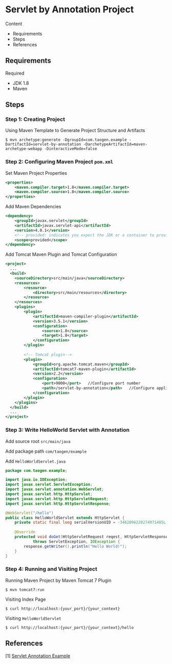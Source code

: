 # Servlet by Annotation Project

Content

- Requirements
- Steps
- References

## Requirements

Required

- JDK 1.8
- Maven

## Steps

### Step 1: Creating Project

Using Maven Template to Generate Project Structure and Artifacts

```shell
$ mvn archetype:generate -DgroupId=com.taogen.example -DartifactId=servlet-by-annotation -DarchetypeArtifactId=maven-archetype-webapp -DinteractiveMode=false
```

### Step 2: Configuring Maven Project `pom.xml`

Set Maven Project Properties

```xml
<properties>
    <maven.compiler.target>1.8</maven.compiler.target>
    <maven.compiler.source>1.8</maven.compiler.source>
</properties>
```

Add Maven Dependencies

```xml
<dependency>
    <groupId>javax.servlet</groupId>
    <artifactId>javax.servlet-api</artifactId>
    <version>4.0.1</version>
    <!-- provided: indicates you expect the JDK or a container to provide the dependency at runtime. set the dependency on the Servlet API and related Java EE APIs to scope provided because the web container provides those classes. -->
    <scope>provided</scope>
</dependency>
```

Add Tomcat Maven Plugin and Tomcat Configuration

``` xml
<project>
  ...
  <build>
    <sourceDirectory>src/main/java</sourceDirectory>
    <resources>
        <resource>
            <directory>src/main/resources</directory>
        </resource>
    </resources>
    <plugins>
        <plugin>
            <artifactId>maven-compiler-plugin</artifactId>
            <version>3.5.1</version>
            <configuration>
                <source>1.8</source>
                <target>1.8</target>
            </configuration>
        </plugin>
 
        <!-- Tomcat plugin-->
        <plugin>
            <groupId>org.apache.tomcat.maven</groupId>
            <artifactId>tomcat7-maven-plugin</artifactId>
            <version>2.2</version>
            <configuration>
                <port>9000</port>   //Configure port number
                <path>/servlet-by-annotation</path>   //Configure application root URL
            </configuration>
        </plugin>
    </plugins>
  </build>
  ...
</project>
```

### Step 3: Write HelloWorld Servlet with Annotation

Add source root `src/main/java`

Add package path `com/taogen/example`

Add `HelloWorldServlet.java` 

```java
package com.taogen.example;

import java.io.IOException;
import javax.servlet.ServletException;
import javax.servlet.annotation.WebServlet;
import javax.servlet.http.HttpServlet;
import javax.servlet.http.HttpServletRequest;
import javax.servlet.http.HttpServletResponse;

@WebServlet("/hello")
public class HelloWorldServlet extends HttpServlet {
    private static final long serialVersionUID = -3462096228274971485L;
    
	@Override
	protected void doGet(HttpServletRequest reqest, HttpServletResponse response) 
			throws ServletException, IOException {
		response.getWriter().println("Hello World!");
    }
}

```

### Step 4: Running and Visiting Project

Running Maven Project by Maven Tomcat 7 Plugin

```shell
$ mvn tomcat7:run
```

Visiting Index Page

```shell
$ curl http://localhost:{your_port}/{your_context}
```

Visiting `HelloWorldServlet`

```shell
$ curl http://localhost:{your_port}/{your_context}/hello
```



## References

[1] [Servlet Annotation Example](https://javatutorial.net/servlet-annotation-example)